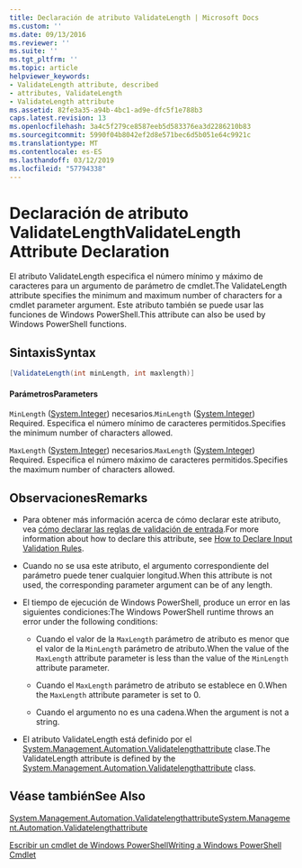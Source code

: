 ```yaml
---
title: Declaración de atributo ValidateLength | Microsoft Docs
ms.custom: ''
ms.date: 09/13/2016
ms.reviewer: ''
ms.suite: ''
ms.tgt_pltfrm: ''
ms.topic: article
helpviewer_keywords:
- ValidateLength attribute, described
- attributes, ValidateLength
- ValidateLength attribute
ms.assetid: 82fe3a35-a94b-4bc1-ad9e-dfc5f1e788b3
caps.latest.revision: 13
ms.openlocfilehash: 3a4c5f279ce8587eeb5d583376ea3d2286210b83
ms.sourcegitcommit: 5990f04b8042ef2d8e571bec6d5b051e64c9921c
ms.translationtype: MT
ms.contentlocale: es-ES
ms.lasthandoff: 03/12/2019
ms.locfileid: "57794338"
---
```

# <a name="validatelength-attribute-declaration"></a><span data-ttu-id="b3960-102">Declaración de atributo ValidateLength</span><span class="sxs-lookup"><span data-stu-id="b3960-102">ValidateLength Attribute Declaration</span></span>

<span data-ttu-id="b3960-103">El atributo ValidateLength especifica el número mínimo y máximo de caracteres para un argumento de parámetro de cmdlet.</span><span class="sxs-lookup"><span data-stu-id="b3960-103">The ValidateLength attribute specifies the minimum and maximum number of characters for a cmdlet parameter argument.</span></span> <span data-ttu-id="b3960-104">Este atributo también se puede usar las funciones de Windows PowerShell.</span><span class="sxs-lookup"><span data-stu-id="b3960-104">This attribute can also be used by Windows PowerShell functions.</span></span>

## <a name="syntax"></a><span data-ttu-id="b3960-105">Sintaxis</span><span class="sxs-lookup"><span data-stu-id="b3960-105">Syntax</span></span>

```csharp
[ValidateLength(int minLength, int maxlength)]
```

#### <a name="parameters"></a><span data-ttu-id="b3960-106">Parámetros</span><span class="sxs-lookup"><span data-stu-id="b3960-106">Parameters</span></span>

<span data-ttu-id="b3960-107">`MinLength` ([System.Integer](/dotnet/api/System.Integer)) necesarios.</span><span class="sxs-lookup"><span data-stu-id="b3960-107">`MinLength` ([System.Integer](/dotnet/api/System.Integer)) Required.</span></span> <span data-ttu-id="b3960-108">Especifica el número mínimo de caracteres permitidos.</span><span class="sxs-lookup"><span data-stu-id="b3960-108">Specifies the minimum number of characters allowed.</span></span>

<span data-ttu-id="b3960-109">`MaxLength` ([System.Integer](/dotnet/api/System.Integer)) necesarios.</span><span class="sxs-lookup"><span data-stu-id="b3960-109">`MaxLength` ([System.Integer](/dotnet/api/System.Integer)) Required.</span></span> <span data-ttu-id="b3960-110">Especifica el número máximo de caracteres permitidos.</span><span class="sxs-lookup"><span data-stu-id="b3960-110">Specifies the maximum number of characters allowed.</span></span>

## <a name="remarks"></a><span data-ttu-id="b3960-111">Observaciones</span><span class="sxs-lookup"><span data-stu-id="b3960-111">Remarks</span></span>

- <span data-ttu-id="b3960-112">Para obtener más información acerca de cómo declarar este atributo, vea [cómo declarar las reglas de validación de entrada](http://msdn.microsoft.com/en-us/544c2100-62ba-4be4-b2a2-cc0d4e4fc45b).</span><span class="sxs-lookup"><span data-stu-id="b3960-112">For more information about how to declare this attribute, see [How to Declare Input Validation Rules](http://msdn.microsoft.com/en-us/544c2100-62ba-4be4-b2a2-cc0d4e4fc45b).</span></span>

- <span data-ttu-id="b3960-113">Cuando no se usa este atributo, el argumento correspondiente del parámetro puede tener cualquier longitud.</span><span class="sxs-lookup"><span data-stu-id="b3960-113">When this attribute is not used, the corresponding parameter argument can be of any length.</span></span>

- <span data-ttu-id="b3960-114">El tiempo de ejecución de Windows PowerShell, produce un error en las siguientes condiciones:</span><span class="sxs-lookup"><span data-stu-id="b3960-114">The Windows PowerShell runtime throws an error under the following conditions:</span></span>

    - <span data-ttu-id="b3960-115">Cuando el valor de la `MaxLength` parámetro de atributo es menor que el valor de la `MinLength` parámetro de atributo.</span><span class="sxs-lookup"><span data-stu-id="b3960-115">When the value of the `MaxLength` attribute parameter is less than the value of the `MinLength` attribute parameter.</span></span>

    - <span data-ttu-id="b3960-116">Cuando el `MaxLength` parámetro de atributo se establece en 0.</span><span class="sxs-lookup"><span data-stu-id="b3960-116">When the `MaxLength` attribute parameter is set to 0.</span></span>

    - <span data-ttu-id="b3960-117">Cuando el argumento no es una cadena.</span><span class="sxs-lookup"><span data-stu-id="b3960-117">When the argument is not a string.</span></span>

- <span data-ttu-id="b3960-118">El atributo ValidateLength está definido por el [System.Management.Automation.Validatelengthattribute](/dotnet/api/System.Management.Automation.ValidateLengthAttribute) clase.</span><span class="sxs-lookup"><span data-stu-id="b3960-118">The ValidateLength attribute is defined by the [System.Management.Automation.Validatelengthattribute](/dotnet/api/System.Management.Automation.ValidateLengthAttribute) class.</span></span>

## <a name="see-also"></a><span data-ttu-id="b3960-119">Véase también</span><span class="sxs-lookup"><span data-stu-id="b3960-119">See Also</span></span>

[<span data-ttu-id="b3960-120">System.Management.Automation.Validatelengthattribute</span><span class="sxs-lookup"><span data-stu-id="b3960-120">System.Management.Automation.Validatelengthattribute</span></span>](/dotnet/api/System.Management.Automation.ValidateLengthAttribute)

[<span data-ttu-id="b3960-121">Escribir un cmdlet de Windows PowerShell</span><span class="sxs-lookup"><span data-stu-id="b3960-121">Writing a Windows PowerShell Cmdlet</span></span>](./writing-a-windows-powershell-cmdlet.md)
